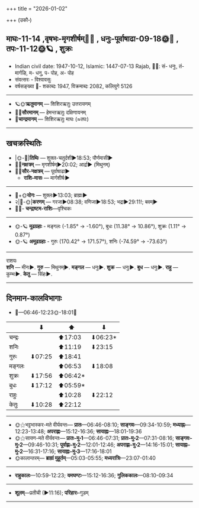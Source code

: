 +++
title = "2026-01-02"

+++
(उकौ॰)
## माघः-11-14  ,वृषभः-मृगशीर्षम्🌛🌌  ,  धनुः-पूर्वाषाढा-09-18🌞🌌  ,  तपः-11-12🌞🪐  , शुक्रः
- Indian civil date: 1947-10-12, Islamic: 1447-07-13 Rajab, 🌌🌞: सं- धनुः, तं- मार्गऴि, म- धनु, प- पोह, अ- पोह
- संवत्सरः - विश्वावसुः
- वर्षसङ्ख्या 🌛- शकाब्दः 1947, विक्रमाब्दः 2082, कलियुगे 5126
___________________
- 🪐🌞**ऋतुमानम्** — शिशिरऋतुः उत्तरायणम्
- 🌌🌞**सौरमानम्** — हेमन्तऋतुः दक्षिणायनम्
- 🌛**चान्द्रमानम्** — शिशिरऋतुः माघः (≈तपः)
___________________


## खचक्रस्थितिः
- |🌞-🌛|**तिथिः** — शुक्ल-चतुर्दशी►18:53; पौर्णमासी►  
- 🌌🌛**नक्षत्रम्** — मृगशीर्षम्►20:02; आर्द्रा► (मिथुनम्)  
- 🌌🌞**सौर-नक्षत्रम्** — पूर्वाषाढा►  
  - **राशि-मासः** — मार्गशीर्षः► 
___________________
- 🌛+🌞**योगः** — शुक्लः►13:03; ब्राह्मः►  
- २|🌛-🌞|**करणम्** — गरजा►08:38; वणिजा►18:53; भद्रा►29:11!; बवम्►  
- 🌌🌛- **चन्द्राष्टम-राशिः**—वृश्चिकः  
___________________
- 🌞-🪐 **मूढग्रहाः** - मङ्गलः (-1.85° → -1.60°), बुधः (11.38° → 10.86°), शुक्रः (1.11° → 0.87°)
- 🌞-🪐 **अमूढग्रहाः** - गुरुः (170.42° → 171.57°), शनिः (-74.59° → -73.63°)
___________________
राशयः  
**शनि** — मीनः►. **गुरु** — मिथुनम्►. **मङ्गल** — धनुः►. **शुक्र** — धनुः►. **बुध** — धनुः►. **राहु** — कुम्भः►. **केतु** — सिंहः►. 
___________________


## दिनमान-कालविभागाः
- 🌅—06:46-12:23🌞-18:01🌇  

|      |⬇     |⬆     |⬇     |
|------|-----|-----|------|
|चन्द्रः|     |⬆17:03 |⬇06:23*|
|शनिः   |     |⬆11:19 |⬇23:15 |
|गुरुः  |⬇07:25 |⬆18:41 |     |
|मङ्गलः |     |⬆06:53 |⬇18:08 |
|शुक्रः |⬇17:56 |⬆06:42*|     |
|बुधः   |⬇17:12 |⬆05:59*|     |
|राहुः  |     |⬆10:28 |⬇22:12 |
|केतुः  |⬇10:28 |⬆22:12 |     |
___________________
- 🌞⚝भट्टभास्कर-मते वीर्यवन्तः— **प्रातः**—06:46-08:10; **साङ्गवः**—09:34-10:59; **मध्याह्नः**—12:23-13:48; **अपराह्णः**—15:12-16:36; **सायाह्नः**—18:01-19:36  
- 🌞⚝सायण-मते वीर्यवन्तः— **प्रातः-मु॰1**—06:46-07:31; **प्रातः-मु॰2**—07:31-08:16; **साङ्गवः-मु॰2**—09:46-10:31; **पूर्वाह्णः-मु॰2**—12:01-12:46; **अपराह्णः-मु॰2**—14:16-15:01; **सायाह्नः-मु॰2**—16:31-17:16; **सायाह्नः-मु॰3**—17:16-18:01  
- 🌞कालान्तरम्— **ब्राह्मं मुहूर्तम्**—05:03-05:55; **मध्यरात्रिः**—23:07-01:40  
___________________
- **राहुकालः**—10:59-12:23; **यमघण्टः**—15:12-16:36; **गुलिककालः**—08:10-09:34  
___________________
- **शूलम्**—प्रतीची (►11:16); **परिहारः**–गुडम्  
___________________
